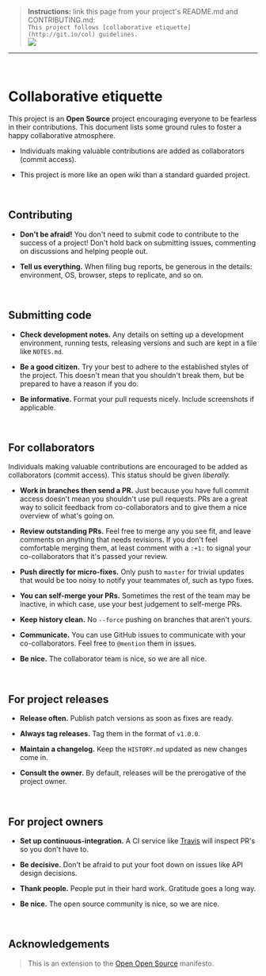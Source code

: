 > **Instructions:** link this page from your project's README.md and CONTRIBUTING.md:<br>
> `This project follows [collaborative etiquette](http://git.io/col) guidelines.`<br>
> [![](https://img.shields.io/badge/-collaborative_etiquette-blue.svg)](http://git.io/col)

----

<br>

# Collaborative etiquette <a name='top'></a>

This project is an **Open Source** project encouraging everyone to be fearless in their contributions. This document lists some ground rules to foster a happy collaborative atmosphere.

* Individuals making valuable contributions are added as collaborators (commit access).

* This project is more like an open wiki than a standard guarded project.

<br>

## Contributing

* __Don't be afraid!__ You don't need to submit code to contribute to the success of a project! Don't hold back on submitting issues, commenting on discussions and helping people out.

* __Tell us everything.__ When filing bug reports, be generous in the details: environment, OS, browser, steps to replicate, and so on.

<br>

## Submitting code

* __Check development notes.__ Any details on setting up a development environment, running tests, releasing versions and such are kept in a file like `NOTES.md`.

* __Be a good citizen.__ Try your best to adhere to the established styles of the project. This doesn't mean that you shouldn't break them, but be prepared to have a reason if you do.

* __Be informative.__ Format your pull requests nicely. Include screenshots if applicable.

<br>

## For collaborators

Individuals making valuable contributions are encouraged to be added as collaborators (commit access). This status should be given *liberally.*

* __Work in branches then send a PR.__ Just because you have full commit access doesn't mean you shouldn't use pull requests. PRs are a great way to solicit feedback from co-collaborators and to give them a nice overview of what's going on.

* __Review outstanding PRs.__ Feel free to merge any you see fit, and leave comments on anything that needs revisions. If you don't feel comfortable merging them, at least comment with a `:+1:` to signal your co-collaborators that it's passed your review.

* __Push directly for micro-fixes.__ Only push to `master` for trivial updates that would be too noisy to notify your teammates of, such as typo fixes.

* __You can self-merge your PRs.__ Sometimes the rest of the team may be inactive, in which case, use your best judgement to self-merge PRs.

* __Keep history clean.__ No `--force` pushing on branches that aren't yours.

* __Communicate.__ You can use GitHub issues to communicate with your co-collaborators. Feel free to `@mention` them in issues.

* __Be nice.__ The collaborator team is nice, so we are all nice.

<br>

## For project releases

* __Release often.__ Publish patch versions as soon as fixes are ready.

* __Always tag releases.__ Tag them in the format of `v1.0.0`.

* __Maintain a changelog.__ Keep the `HISTORY.md` updated as new changes come in.

* __Consult the owner.__ By default, releases will be the prerogative of the project owner.

<br>

## For project owners

* __Set up continuous-integration.__ A CI service like [Travis] will inspect PR's so you don't have to.

* __Be decisive.__ Don't be afraid to put your foot down on issues like API design decisions.

* __Thank people.__ People put in their hard work. Gratitude goes a long way.

* __Be nice.__ The open source community is nice, so we are nice.

[Travis]: https://travis-ci.org/

<br>

## Acknowledgements

> This is an extension to the [Open Open Source] manifesto.

[Open Open Source]: http://openopensource.org/
